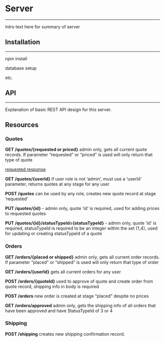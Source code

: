 # Server
---
Intro text here for summary of server

## Installation
---
npm install

database setup

etc.

## API <a name="api"></a>
---
Explanation of basic REST API design for this server.

## Resources

### Quotes
**GET /quotes/{requested or priced}**
admin only, gets all current quote records. If parameter “requested” or “priced” is used will only return that type of quote

[requested response](./getQuotesRequested.json)

**GET /quotes/{userId}**
if user role is not ‘admin’, must use a ‘userId’ parameter, returns quotes at any stage for any user

**POST /quotes**
can be used by any role, creates new quote record at stage ‘requested’

**PUT /quotes/{id}** - admin only, quote ‘id' is required, used for adding prices to requested quotes

**PUT /quotes/{id}/statusTypeId={statusTypeId}** - admin only, quote 'id' is
required, statusTypeId is required to be an integer within the set {1,4}, used
for updating or creating statusTypeId of a quote

### Orders
**GET /orders/{placed or shipped}**
admin only, gets all current order records. If parameter “placed” or “shipped” is used will only return that type of order

**GET /orders/{userId}**
gets all current orders for any user

**POST /orders/{quoteId}**
used to approve of quote and create order from quote record, shipping info in body is required

**POST /orders**
new order is created at stage “placed” despite no prices

**GET /orders/approved**
admin only, gets the shipping info of all orders that have been approved and
have StatusTypeId of 3 or 4

### Shipping
**POST /shipping**
creates new shipping confirmation record.
